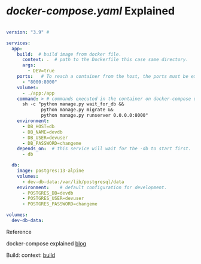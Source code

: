 # _docker-compose.yaml_ Explained

```yaml

version: "3.9" #

services:
  app:
    build:  # build image from docker file.
      context: .  # path to the Dockerfile this case same directory.
      args:
        - DEV=true
    ports:   # To reach a container from the host, the ports must be exposed declaratively through the ports keyword
      - "8000:8000"
    volumes:
      - ./app:/app
    command: > # commands executed in the container on docker-compose up
      sh -c "python manage.py wait_for_db &&
             python manage.py migrate &&
             python manage.py runserver 0.0.0.0:8000"
    environment:
      - DB_HOST=db
      - DB_NAME=devdb
      - DB_USER=devuser
      - DB_PASSWORD=changeme
    depends_on:  # this service will wait for the -db to start first.
      - db

  db:
    image: postgres:13-alpine
    volumes:
      - dev-db-data:/var/lib/postgresql/data
    environment:    # default configuration for development.
      - POSTGRES_DB=devdb
      - POSTGRES_USER=devuser
      - POSTGRES_PASSWORD=changeme

volumes:
  dev-db-data:

```

Reference

docker-compose explained [blog](https://www.baeldung.com/ops/docker-compose)

Build: context: [build](https://docs.docker.com/compose/compose-file/compose-file-v3/#build)